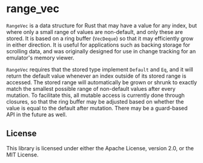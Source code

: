 # range_vec

`RangeVec` is a data structure for Rust that may have a value for any index, but where only a small range of values are non-default, and only these are stored. It is based on a ring buffer (`VecDeque`) so that it may efficiently grow in either direction. It is useful for applications such as backing storage for scrolling data, and was originally designed for use in change tracking for an emulator's memory viewer.

`RangeVec` requires that the stored type implement `Default` and `Eq`, and it will return the default value whenever an index outside of its stored range is accessed. The stored range will automatically be grown or shrunk to exactly match the smallest possible range of non-default values after every mutation. To facilitate this, all mutable access is currently done through closures, so that the ring buffer may be adjusted based on whether the value is equal to the default after mutation. There may be a guard-based API in the future as well.

## License

This library is licensed under either the Apache License, version 2.0, or the MIT License.
